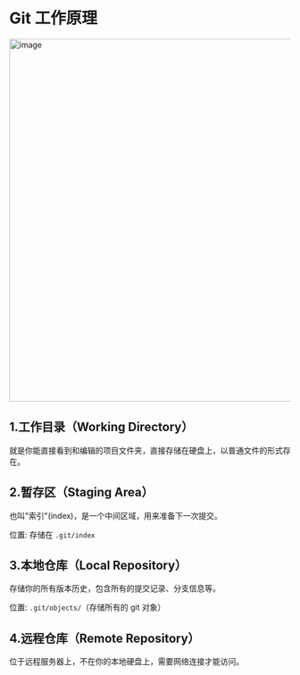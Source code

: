 # Git 工作原理

<img width="650" alt="image" src="https://github.com/user-attachments/assets/c6cb7293-49cb-4625-8350-3b7e405f9553">

## 1.工作目录（Working Directory）

就是你能直接看到和编辑的项目文件夹，直接存储在硬盘上，以普通文件的形式存在。

## 2.暂存区（Staging Area）

也叫"索引"(index)，是一个中间区域，用来准备下一次提交。

位置: 存储在 `.git/index`

## 3.本地仓库（Local Repository）

存储你的所有版本历史，包含所有的提交记录、分支信息等。

位置: `.git/objects/`（存储所有的 git 对象）

## 4.远程仓库（Remote Repository）

位于远程服务器上，不在你的本地硬盘上，需要网络连接才能访问。
